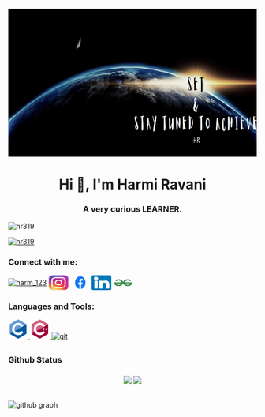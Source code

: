 <a href="https://www.canva.com" target="blank"><img align="center" src="https://raw.githubusercontent.com/HR319/HR319/main/img/Screenshot%20(32).png" height="300" width="1500" /></a>

<h1 align="center">Hi 👋, I'm Harmi Ravani</h1>
<h3 align="center">A very curious LEARNER.</h3>

<p align="left"> <img src="https://komarev.com/ghpvc/?username=hr319&label=Profile%20views&color=0e75b6&style=flat" alt="hr319" /> </p>

<p align="left"> <a href="https://github.com/ryo-ma/github-profile-trophy"><img src="https://github-profile-trophy.vercel.app/?username=hr319" alt="hr319" /></a> </p>

<h3 align="left">Connect with me:</h3>
<p align="left">
<a href="https://www.codechef.com/users/harm_123" target="blank"><img align="center" src="https://cdn.jsdelivr.net/npm/simple-icons@3.1.0/icons/codechef.svg" alt="harm_123" height="30" width="40" /></a>
<a href="https://www.instagram.com" target="blank"><img align="center" src="https://raw.githubusercontent.com/HR319/HR319/main/img/insta%20logo.jpg" height="30" width="40" /></a>
  <a href="https://www.facebook.com" target="blank"><img align="center" src="https://raw.githubusercontent.com/HR319/HR319/main/img/fb%20logo.png" height="30" width="40" /></a>
   <a href="https://www.linkedin.com" target="blank"><img align="center" src="https://raw.githubusercontent.com/HR319/HR319/main/img/linkedin%20logo.png" height="30" width="40" /></a>
<a href="https://auth.geeksforgeeks.org/user/harmiravani27" target="blank"><img align="center" src="https://raw.githubusercontent.com/HR319/HR319/main/img/gfg%202.png" alt="harmiravani27" height="30" width="40" /></a>
</p>

<h3 align="left">Languages and Tools:</h3>
<p align="left"> <a href="https://www.cprogramming.com/" target="_blank"> <img src="https://raw.githubusercontent.com/devicons/devicon/master/icons/c/c-original.svg" alt="c" width="40" height="40"/> </a> <a href="https://www.w3schools.com/cpp/" target="_blank"> <img src="https://raw.githubusercontent.com/devicons/devicon/master/icons/cplusplus/cplusplus-original.svg" alt="cplusplus" width="40" height="40"/> </a> <a href="https://git-scm.com/" target="_blank"> <img src="https://www.vectorlogo.zone/logos/git-scm/git-scm-icon.svg" alt="git" width="40" height="40"/> </a> </p>

<h2></h2>
<h3 align="left"> Github Status  <h3> 

<div align="center">
  <img width="48%" src="https://github-readme-stats.vercel.app/api?username=HR319&theme=radical&show_icons=true" />
  <img width="48%" src="https://github-readme-streak-stats.herokuapp.com/?user=HR319&theme=radical&show_icons=true" />
</div>
  <h2></h2>

 ![github graph](https://activity-graph.herokuapp.com/graph?username=HR319&theme=react-dark&hide_border=true)
<br>

